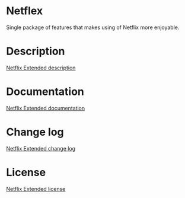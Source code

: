 # Netflex
Single package of features that makes using of Netflix more enjoyable.

# Description
[Netflix Extended description](DESCRIPTION.md)

# Documentation
[Netflix Extended documentation](DOCUMENTATION.md)

# Change log
[Netflix Extended change log](CHANGELOG)

# License
[Netflix Extended license](LICENSE)